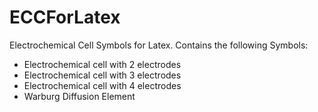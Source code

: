 # ECCForLatex
Electrochemical Cell Symbols for Latex. Contains the following Symbols:

- Electrochemical cell with 2 electrodes
- Electrochemical cell with 3 electrodes
- Electrochemical cell with 4 electrodes
- Warburg Diffusion Element
